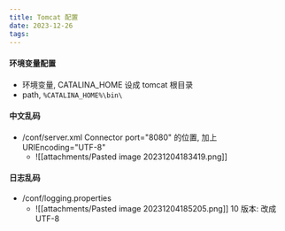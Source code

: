 ```yaml
---
title: Tomcat 配置
date: 2023-12-26
tags:
---
```


#### 环境变量配置
- 环境变量, CATALINA_HOME 设成 tomcat 根目录
- path, `%CATALINA_HOME%\bin\`

#### 中文乱码
- /conf/server.xml  Connector port="8080" 的位置, 加上 URIEncoding="UTF-8"
    - ![[attachments/Pasted image 20231204183419.png]]

#### 日志乱码
- /conf/logging.properties 
    - ![[attachments/Pasted image 20231204185205.png]] 10 版本: 改成 UTF-8
